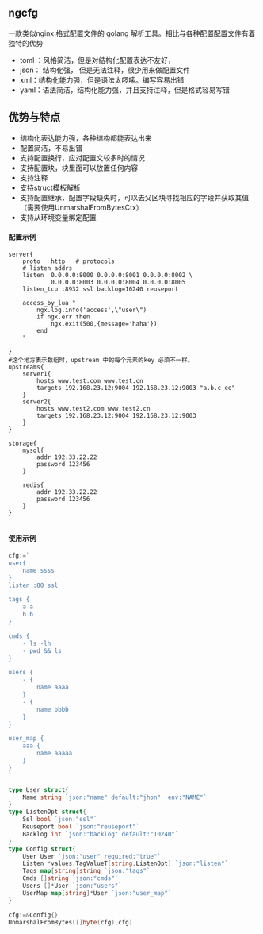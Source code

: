 ## ngcfg
一款类似nginx 格式配置文件的 golang 解析工具。相比与各种配置配置文件有着独特的优势
- toml ：风格简洁，但是对结构化配置表达不友好，
- json： 结构化强， 但是无法注释，很少用来做配置文件
- xml：结构化能力强，但是语法太啰嗦。编写容易出错
- yaml：语法简洁，结构化能力强，并且支持注释，但是格式容易写错

## 优势与特点
-  结构化表达能力强，各种结构都能表达出来
-  配置简洁，不易出错
-  支持配置换行，应对配置文较多时的情况
-  支持配置块，块里面可以放置任何内容
-  支持注释
-  支持struct模板解析
-  支持配置继承，配置字段缺失时，可以去父区块寻找相应的字段并获取其值（需要使用UnmarshalFromBytesCtx）
-  支持从环境变量绑定配置
#### 配置示例
```
server{
    proto   http   # protocols
    # listen addrs 
    listen  0.0.0.0:8000 0.0.0.0:8001 0.0.0.0:8002 \
            0.0.0.0:8003 0.0.0.0:8004 0.0.0.0:8005
    listen_tcp :8932 ssl backlog=10240 reuseport
    
    access_by_lua "
        ngx.log.info('access',\"user\")
        if ngx.err then
            ngx.exit(500,{message='haha'})
        end
    "

}
#这个地方表示数组时，upstream 中的每个元素的key 必须不一样。
upstreams{
    server1{
        hosts www.test.com www.test.cn
        targets 192.168.23.12:9004 192.168.23.12:9003 "a.b.c ee"
    }
    server2{
        hosts www.test2.com www.test2.cn
        targets 192.168.23.12:9004 192.168.23.12:9003
    }
}

storage{
    mysql{
        addr 192.33.22.22
        password 123456
    }
    
    redis{
        addr 192.33.22.22
        password 123456
    }
}


```
#### 使用示例

```go
cfg:=`
user{
    name ssss
}
listen :80 ssl 

tags {
    a a
    b b
}

cmds {
    - ls -lh
    - pwd && ls
}

users {
    - {
        name aaaa
    }
    - {
        name bbbb
    }
}

user_map {
    aaa {
        name aaaaa
    }
}
`

type User struct{
    Name string `json:"name" default:"jhon"  env:"NAME"`
}
type ListenOpt struct{
    Ssl bool `json:"ssl"`
    Reuseport bool `json:"reuseport"`
    Backlog int `json:"backlog" default:"10240"`
}
type Config struct{
    User User `json:"user" required:"true"`
    Listen *values.TagValueT[string,ListenOpt] `json:"listen"`
    Tags map[string]string `json:"tags"`
    Cmds []string `json:"cmds"`
    Users []*User `json:"users"`
    UserMap map[string]*User `json:"user_map"`
}

cfg:=&Config{}
UnmarshalFromBytes([]byte(cfg),cfg)


```

